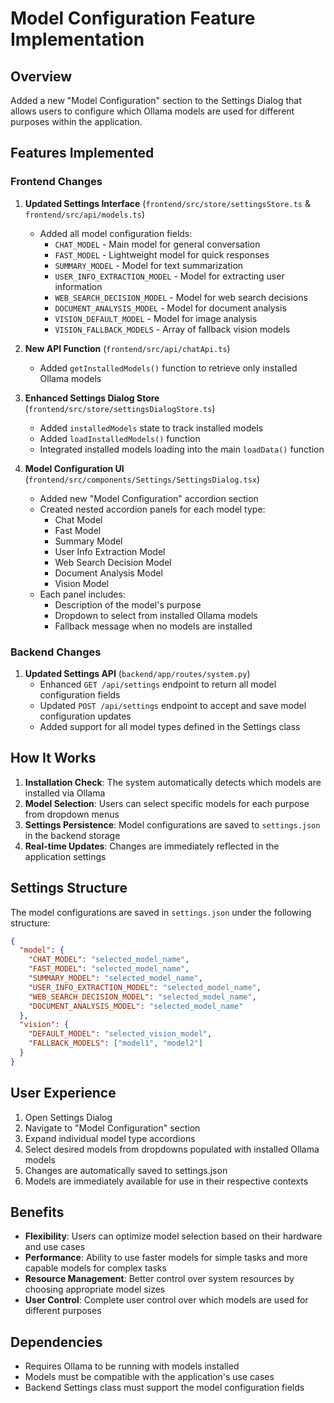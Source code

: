 # Model Configuration Feature Implementation

## Overview
Added a new "Model Configuration" section to the Settings Dialog that allows users to configure which Ollama models are used for different purposes within the application.

## Features Implemented

### Frontend Changes

1. **Updated Settings Interface** (`frontend/src/store/settingsStore.ts` & `frontend/src/api/models.ts`)
   - Added all model configuration fields:
     - `CHAT_MODEL` - Main model for general conversation
     - `FAST_MODEL` - Lightweight model for quick responses
     - `SUMMARY_MODEL` - Model for text summarization
     - `USER_INFO_EXTRACTION_MODEL` - Model for extracting user information
     - `WEB_SEARCH_DECISION_MODEL` - Model for web search decisions
     - `DOCUMENT_ANALYSIS_MODEL` - Model for document analysis
     - `VISION_DEFAULT_MODEL` - Model for image analysis
     - `VISION_FALLBACK_MODELS` - Array of fallback vision models

2. **New API Function** (`frontend/src/api/chatApi.ts`)
   - Added `getInstalledModels()` function to retrieve only installed Ollama models

3. **Enhanced Settings Dialog Store** (`frontend/src/store/settingsDialogStore.ts`)
   - Added `installedModels` state to track installed models
   - Added `loadInstalledModels()` function
   - Integrated installed models loading into the main `loadData()` function

4. **Model Configuration UI** (`frontend/src/components/Settings/SettingsDialog.tsx`)
   - Added new "Model Configuration" accordion section
   - Created nested accordion panels for each model type:
     - Chat Model
     - Fast Model
     - Summary Model
     - User Info Extraction Model
     - Web Search Decision Model
     - Document Analysis Model
     - Vision Model
   - Each panel includes:
     - Description of the model's purpose
     - Dropdown to select from installed Ollama models
     - Fallback message when no models are installed

### Backend Changes

1. **Updated Settings API** (`backend/app/routes/system.py`)
   - Enhanced `GET /api/settings` endpoint to return all model configuration fields
   - Updated `POST /api/settings` endpoint to accept and save model configuration updates
   - Added support for all model types defined in the Settings class

## How It Works

1. **Installation Check**: The system automatically detects which models are installed via Ollama
2. **Model Selection**: Users can select specific models for each purpose from dropdown menus
3. **Settings Persistence**: Model configurations are saved to `settings.json` in the backend storage
4. **Real-time Updates**: Changes are immediately reflected in the application settings

## Settings Structure

The model configurations are saved in `settings.json` under the following structure:

```json
{
  "model": {
    "CHAT_MODEL": "selected_model_name",
    "FAST_MODEL": "selected_model_name",
    "SUMMARY_MODEL": "selected_model_name",
    "USER_INFO_EXTRACTION_MODEL": "selected_model_name",
    "WEB_SEARCH_DECISION_MODEL": "selected_model_name",
    "DOCUMENT_ANALYSIS_MODEL": "selected_model_name"
  },
  "vision": {
    "DEFAULT_MODEL": "selected_vision_model",
    "FALLBACK_MODELS": ["model1", "model2"]
  }
}
```

## User Experience

1. Open Settings Dialog
2. Navigate to "Model Configuration" section
3. Expand individual model type accordions
4. Select desired models from dropdowns populated with installed Ollama models
5. Changes are automatically saved to settings.json
6. Models are immediately available for use in their respective contexts

## Benefits

- **Flexibility**: Users can optimize model selection based on their hardware and use cases
- **Performance**: Ability to use faster models for simple tasks and more capable models for complex tasks
- **Resource Management**: Better control over system resources by choosing appropriate model sizes
- **User Control**: Complete user control over which models are used for different purposes

## Dependencies

- Requires Ollama to be running with models installed
- Models must be compatible with the application's use cases
- Backend Settings class must support the model configuration fields
